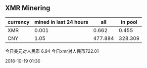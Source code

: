 ## XMR Minering

|currency|mined in last 24 hours|all|in pool|
|---|---|---|---|
|XMR|0.001|0.662|0.455|
|CNY|1.05|477.884|328.309|

今日美元对人民币 6.94	今日xmr对人民币722.01


2018-10-19 01:30